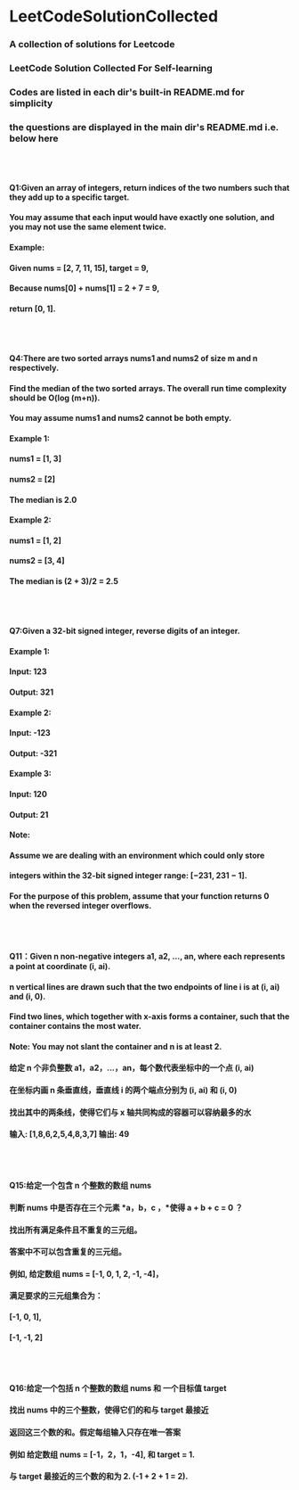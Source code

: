 # LeetCodeSolutionCollected
### A collection of solutions for Leetcode
###  LeetCode Solution Collected For Self-learning<br>
###  Codes are listed in each dir's built-in README.md for simplicity<br>
###  the questions are displayed in the main dir's README.md i.e. below here
<br>
<br>

#### Q1:Given an array of integers, return indices of the two numbers such that they add up to a specific target.
#### You may assume that each input would have exactly one solution, and you may not use the same element twice.
#### Example:
#### Given nums = [2, 7, 11, 15], target = 9,
#### Because nums[0] + nums[1] = 2 + 7 = 9,
#### return [0, 1].

<br>
<br>

#### Q4:There are two sorted arrays nums1 and nums2 of size m and n respectively.
#### Find the median of the two sorted arrays. The overall run time complexity should be O(log (m+n)).
#### You may assume nums1 and nums2 cannot be both empty.<br>

#### Example 1:
#### nums1 = [1, 3]
#### nums2 = [2]
#### The median is 2.0

#### Example 2:
#### nums1 = [1, 2]
#### nums2 = [3, 4]
#### The median is (2 + 3)/2 = 2.5

<br>
<br>

#### Q7:Given a 32-bit signed integer, reverse digits of an integer.<br>

#### Example 1:
#### Input: 123
#### Output: 321

#### Example 2:
#### Input: -123
#### Output: -321
#### Example 3:

#### Input: 120
#### Output: 21
#### Note:
#### Assume we are dealing with an environment which could only store <br>
#### integers within the 32-bit signed integer range: [−231,  231 − 1]. 
#### For the purpose of this problem, assume that your function returns 0 when the reversed integer overflows.

<br>
<br>

#### Q11：Given n non-negative integers a1, a2, …, an, where each represents a point at coordinate (i, ai). <br>
#### n vertical lines are drawn such that the two endpoints of line i is at (i, ai) and (i, 0). <br>
#### Find two lines, which together with x-axis forms a container, such that the container contains the most water. <br>
#### Note: You may not slant the container and n is at least 2. <br>
#### 给定 n 个非负整数 a1，a2，...，an，每个数代表坐标中的一个点 (i, ai)<br>
#### 在坐标内画 n 条垂直线，垂直线 i 的两个端点分别为 (i, ai) 和 (i, 0)<br>
#### 找出其中的两条线，使得它们与 x 轴共同构成的容器可以容纳最多的水<br>
#### 输入: [1,8,6,2,5,4,8,3,7] 输出: 49

<br>
<br>

#### Q15:给定一个包含 n 个整数的数组 nums
#### 判断 nums 中是否存在三个元素 *a，b，c ，*使得 a + b + c = 0 ？
#### 找出所有满足条件且不重复的三元组。
#### 答案中不可以包含重复的三元组。
#### 例如, 给定数组 nums = [-1, 0, 1, 2, -1, -4]，
#### 满足要求的三元组集合为：
#### [-1, 0, 1],
#### [-1, -1, 2]

<br>
<br>

#### Q16:给定一个包括 n 个整数的数组 nums 和 一个目标值 target<br>
#### 找出 nums 中的三个整数，使得它们的和与 target 最接近<br>
#### 返回这三个数的和。假定每组输入只存在唯一答案<br>
#### 例如 给定数组 nums = [-1，2，1，-4], 和 target = 1.<br>
#### 与 target 最接近的三个数的和为 2. (-1 + 2 + 1 = 2).

